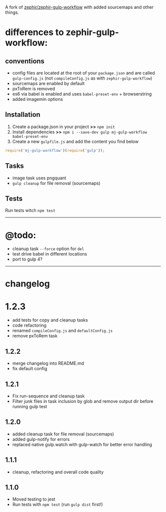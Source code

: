 A fork of [zephir/zephir-gulp-workflow](https://github.com/zephir/zephir-gulp-workflow) with added sourcemaps and other things.

# differences to zephir-gulp-workflow:

## conventions
- config files are located at the root of your `package.json` and are called `gulp-config.js` (not `compileConfig.js` as with `zephir-gulp-workflow`)
- sourcemaps are enabled by default
- pxToRem is removed
- es6 via babel is enabled and uses `babel-preset-env` + browserstring
- added imagemin options

## Installation

1. Create a package.json in your project **>>** `npm init`
2. Install dependencies **>>** `npm i --save-dev gulp mj-gulp-workflow babel-preset-env`
3. Create a new `gulpfile.js` and add the content you find below

```js
require('mj-gulp-workflow')(require('gulp'));
```

## Tasks
- image task uses pngquant
- `gulp cleanup` for file removal (sourcemaps)


## Tests

Run tests witch `npm test`

---

# @todo:
- cleanup task `--force` option for `del`
- test drive babel in different locations
- port to gulp 4?

---

# changelog

# 1.2.3
- add tests for copy and cleanup tasks
- code refactoring
- renamed `compileConfig.js` and `defaultConfig.js`
- remove pxToRem task

## 1.2.2
- merge changelog into README.md
- fix default config

## 1.2.1
- Fix run-sequence and cleanup task
- Filter junk files in task inclusion by glob and remove output dir before running gulp test

## 1.2.0
- added cleanup task for file removal (sourcemaps)
- added gulp-notify for errors
- replaced native gulp.watch with gulp-watch for better error handling

## 1.1.1
- cleanup, refactoring and overall code quality

## 1.1.0

- Moved testing to jest
- Run tests with `npm test` (run `gulp dist` first!)
